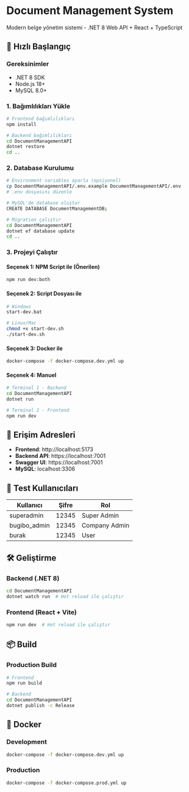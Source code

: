 # Document Management System

Modern belge yönetim sistemi - .NET 8 Web API + React + TypeScript

## 🚀 Hızlı Başlangıç

### Gereksinimler
- .NET 8 SDK
- Node.js 18+
- MySQL 8.0+

### 1. Bağımlılıkları Yükle
```bash
# Frontend bağımlılıkları
npm install

# Backend bağımlılıkları
cd DocumentManagementAPI
dotnet restore
cd ..
```

### 2. Database Kurulumu
```bash
# Environment variables ayarla (opsiyonel)
cp DocumentManagementAPI/.env.example DocumentManagementAPI/.env
# .env dosyasını düzenle

# MySQL'de database oluştur
CREATE DATABASE DocumentManagementDB;

# Migration çalıştır
cd DocumentManagementAPI
dotnet ef database update
cd ..
```

### 3. Projeyi Çalıştır

#### Seçenek 1: NPM Script ile (Önerilen)
```bash
npm run dev:both
```

#### Seçenek 2: Script Dosyası ile
```bash
# Windows
start-dev.bat

# Linux/Mac
chmod +x start-dev.sh
./start-dev.sh
```

#### Seçenek 3: Docker ile
```bash
docker-compose -f docker-compose.dev.yml up
```

#### Seçenek 4: Manuel
```bash
# Terminal 1 - Backend
cd DocumentManagementAPI
dotnet run

# Terminal 2 - Frontend
npm run dev
```

## 📡 Erişim Adresleri

- **Frontend**: http://localhost:5173
- **Backend API**: https://localhost:7001
- **Swagger UI**: https://localhost:7001
- **MySQL**: localhost:3306

## 👤 Test Kullanıcıları

| Kullanıcı | Şifre | Rol |
|-----------|-------|-----|
| superadmin | 12345 | Super Admin |
| bugibo_admin | 12345 | Company Admin |
| burak | 12345 | User |

## 🛠️ Geliştirme

### Backend (.NET 8)
```bash
cd DocumentManagementAPI
dotnet watch run  # Hot reload ile çalıştır
```

### Frontend (React + Vite)
```bash
npm run dev  # Hot reload ile çalıştır
```

## 📦 Build

### Production Build
```bash
# Frontend
npm run build

# Backend
cd DocumentManagementAPI
dotnet publish -c Release
```

## 🐳 Docker

### Development
```bash
docker-compose -f docker-compose.dev.yml up
```

### Production
```bash
docker-compose -f docker-compose.prod.yml up
```

